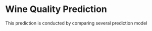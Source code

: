 # Wine Quality Prediction
This prediction is conducted by comparing several prediction model




## 
